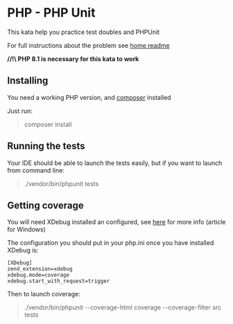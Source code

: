 # PHP - PHP Unit

This kata help you practice test doubles and PHPUnit

For full instructions about the problem see [home readme](../README.md)

__//!\\ PHP 8.1 is necessary for this kata to work__

## Installing

You need a working PHP version, and [composer](https://getcomposer.org/) installed

Just run:
> composer install

## Running the tests
Your IDE should be able to launch the tests easily, but if you want to launch from command line:
> ./vendor/bin/phpunit tests

## Getting coverage
You will need XDebug installed an configured, see [here](https://www.lambdatest.com/blog/phpunit-code-coverage-report-html/) for more info (article for Windows)

The configuration you should put in your php.ini once you have installed XDebug is:
```
[XDebug]
zend_extension=xdebug
xdebug.mode=coverage
xdebug.start_with_request=trigger
```

Then to launch coverage: 

> ./vendor/bin/phpunit --coverage-html coverage --coverage-filter src tests
